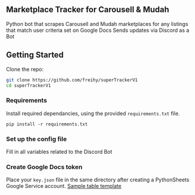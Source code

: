 ## Marketplace Tracker for Carousell & Mudah
Python bot that scrapes Carousell and Mudah marketplaces for any listings that match user criteria set on Google Docs
Sends updates via Discord as a Bot

## Getting Started
Clone the repo:
  ```bash
  git clone https://github.com/freihy/superTrackerV1
  cd superTrackerV1
  ```  

### Requirements
Install required dependancies, using the provided ```requirements.txt``` file.
```
pip install -r requirements.txt
```

### Set up the config file 
Fill in all variables related to the Discord Bot

### Create Google Docs token
Place your ```key.json``` file in the same directory after creating a PythonSheets Google Service account.
[Sample table template](https://docs.google.com/spreadsheets/d/17RrTJ7xwhjuT_6WigXPcPudfp5fKl1fONUcB0vuSmdo/edit?usp=sharing)